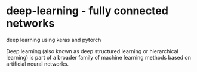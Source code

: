 # deep-learning - fully connected networks
deep learning using keras and pytorch

Deep learning (also known as deep structured learning or hierarchical learning) is part of a broader family of machine learning methods based on artificial neural networks.
